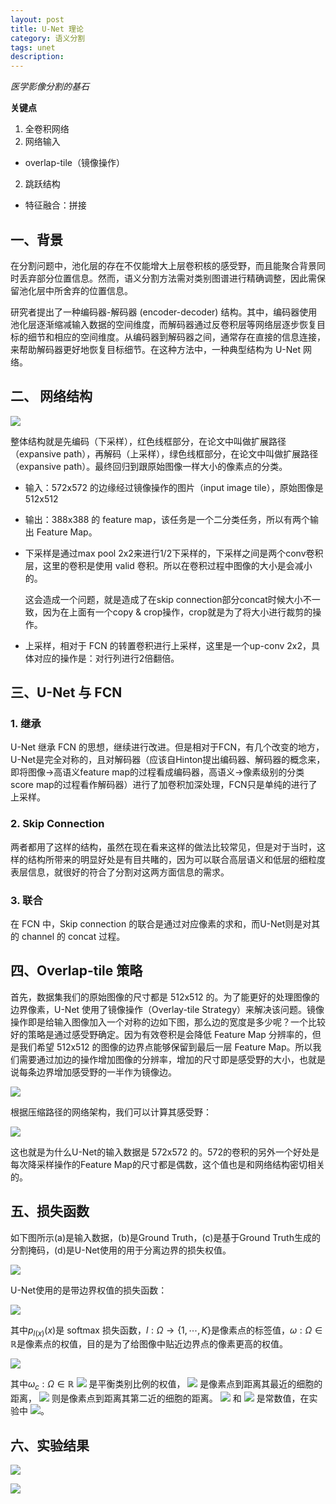 ```yaml
---
layout: post
title: U-Net 理论
category: 语义分割
tags: unet
description:
---
```


*医学影像分割的基石*

**关键点**

1. 全卷积网络
1. 网络输入
- overlap-tile（镜像操作）
2. 跳跃结构
- 特征融合：拼接

## 一、背景

在分割问题中，池化层的存在不仅能增大上层卷积核的感受野，而且能聚合背景同时丢弃部分位置信息。然而，语义分割方法需对类别图谱进行精确调整，因此需保留池化层中所舍弃的位置信息。

研究者提出了一种编码器-解码器 (encoder-decoder) 结构。其中，编码器使用池化层逐渐缩减输入数据的空间维度，而解码器通过反卷积层等网络层逐步恢复目标的细节和相应的空间维度。从编码器到解码器之间，通常存在直接的信息连接，来帮助解码器更好地恢复目标细节。在这种方法中，一种典型结构为 U-Net 网络。

## 二、 网络结构

![](https://raw.githubusercontent.com/chiemon/chiemon.github.io/master/img/UNet/1.png)

整体结构就是先编码（下采样），红色线框部分，在论文中叫做扩展路径（expansive path），再解码（上采样），绿色线框部分，在论文中叫做扩展路径（expansive path）。最终回归到跟原始图像一样大小的像素点的分类。

- 输入：572x572 的边缘经过镜像操作的图片（input image tile），原始图像是 512x512
- 输出：388x388 的 feature map，该任务是一个二分类任务，所以有两个输出 Feature Map。
- 下采样是通过max pool 2x2来进行1/2下采样的，下采样之间是两个conv卷积层，这里的卷积是使用 valid 卷积。所以在卷积过程中图像的大小是会减小的。

    这会造成一个问题，就是造成了在skip connection部分concat时候大小不一致，因为在上面有一个copy & crop操作，crop就是为了将大小进行裁剪的操作。

- 上采样，相对于 FCN 的转置卷积进行上采样，这里是一个up-conv 2x2，具体对应的操作是：对行列进行2倍翻倍。

## 三、U-Net 与 FCN

### 1. 继承

U-Net 继承 FCN 的思想，继续进行改进。但是相对于FCN，有几个改变的地方，U-Net是完全对称的，且对解码器（应该自Hinton提出编码器、解码器的概念来，即将图像->高语义feature map的过程看成编码器，高语义->像素级别的分类score map的过程看作解码器）进行了加卷积加深处理，FCN只是单纯的进行了上采样。

### 2. Skip Connection

两者都用了这样的结构，虽然在现在看来这样的做法比较常见，但是对于当时，这样的结构所带来的明显好处是有目共睹的，因为可以联合高层语义和低层的细粒度表层信息，就很好的符合了分割对这两方面信息的需求。

### 3. 联合

在 FCN 中，Skip connection 的联合是通过对应像素的求和，而U-Net则是对其的 channel 的 concat 过程。

## 四、Overlap-tile 策略

首先，数据集我们的原始图像的尺寸都是 512x512 的。为了能更好的处理图像的边界像素，U-Net 使用了镜像操作（Overlay-tile Strategy）来解决该问题。镜像操作即是给输入图像加入一个对称的边如下图，那么边的宽度是多少呢？一个比较好的策略是通过感受野确定。因为有效卷积是会降低 Feature Map 分辨率的，但是我们希望 512x512 的图像的边界点能够保留到最后一层 Feature Map。所以我们需要通过加边的操作增加图像的分辨率，增加的尺寸即是感受野的大小，也就是说每条边界增加感受野的一半作为镜像边。

![](https://raw.githubusercontent.com/chiemon/chiemon.github.io/master/img/UNet/2.png)

根据压缩路径的网络架构，我们可以计算其感受野：

![](https://raw.githubusercontent.com/chiemon/chiemon.github.io/master/img/UNet/3.png)

这也就是为什么U-Net的输入数据是 572x572 的。572的卷积的另外一个好处是每次降采样操作的Feature Map的尺寸都是偶数，这个值也是和网络结构密切相关的。

## 五、损失函数

如下图所示(a)是输入数据，(b)是Ground Truth，(c)是基于Ground Truth生成的分割掩码，(d)是U-Net使用的用于分离边界的损失权值。

![](https://raw.githubusercontent.com/chiemon/chiemon.github.io/master/img/UNet/4.png)

U-Net使用的是带边界权值的损失函数：

![](https://raw.githubusercontent.com/chiemon/chiemon.github.io/master/img/UNet/5.png)

其中$p_{l\left ( x \right )}\left ( x \right )$是 softmax 损失函数，$l : \Omega \rightarrow \left \{ 1,\cdots ,K \right \}$是像素点的标签值，$\omega : \Omega \in \mathbb{R}$是像素点的权值，目的是为了给图像中贴近边界点的像素更高的权值。

![](https://raw.githubusercontent.com/chiemon/chiemon.github.io/master/img/UNet/9.png)

其中$\omega_{c} : \Omega \in \mathbb{R}$
![](https://raw.githubusercontent.com/chiemon/chiemon.github.io/master/img/UNet/10.png)
是平衡类别比例的权值，
![](https://raw.githubusercontent.com/chiemon/chiemon.github.io/master/img/UNet/11.png)
是像素点到距离其最近的细胞的距离，
![](https://raw.githubusercontent.com/chiemon/chiemon.github.io/master/img/UNet/12.png)
则是像素点到距离其第二近的细胞的距离。
![](https://raw.githubusercontent.com/chiemon/chiemon.github.io/master/img/UNet/13.png)
和
![](https://raw.githubusercontent.com/chiemon/chiemon.github.io/master/img/UNet/14.png)
是常数值，在实验中
![](https://raw.githubusercontent.com/chiemon/chiemon.github.io/master/img/UNet/15.png)。

## 六、实验结果

![](https://raw.githubusercontent.com/chiemon/chiemon.github.io/master/img/UNet/16.png)

![](https://raw.githubusercontent.com/chiemon/chiemon.github.io/master/img/UNet/17.png)

